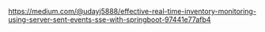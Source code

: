 https://medium.com/@udayj5888/effective-real-time-inventory-monitoring-using-server-sent-events-sse-with-springboot-97441e77afb4
